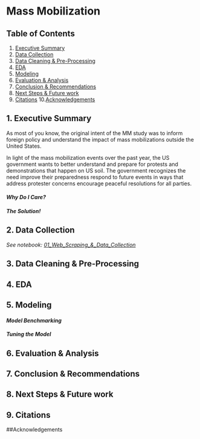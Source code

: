 # **Mass Mobilization**

## Table of Contents

1. [Executive Summary](#1.-Executive-Summary)
2. [Data Collection](#2.-Data-Collection)
3. [Data Cleaning & Pre-Processing](#3.-Data-Cleaning-&-Pre-Processing)
4. [EDA](#4.-EDA)
5. [Modeling](#5.-Modeling)
6. [Evaluation & Analysis](#6.-Evaluation-&-Analysis)
7. [Conclusion & Recommendations](#7.-Conclusion-&-Recommendations)
8. [Next Steps & Future work](#8.-Next-Steps-&-Future-work)
9. [Citations](#9.-Citations)
10.[Acknowledgements](#Acknowledgements)



## 1. Executive Summary

As most of you know, the original intent of the MM study was to inform foreign policy and understand the impact of mass mobilizations outside the United States.

In light of the mass mobilization events over the past year, the US government wants to better understand and prepare for protests and demonstrations that happen on US soil. The government recognizes the need
improve their preparedness
respond to future events in ways that address protester concerns
encourage peaceful resolutions for all parties.


#### *Why Do I Care?*



#### *The Solution!*



## 2. Data Collection

*See notebook: [01_Web_Scraping_&_Data_Collection](projects/project_3/code/01_Web_Scraping_&_Data_Collection.ipynb)*



## 3. Data Cleaning & Pre-Processing



## 4. EDA



## 5. Modeling



#### *Model Benchmarking*



#### *Tuning the Model*




## 6. Evaluation & Analysis



## 7. Conclusion & Recommendations



## 8. Next Steps & Future work



## 9. Citations



##Acknowledgements
